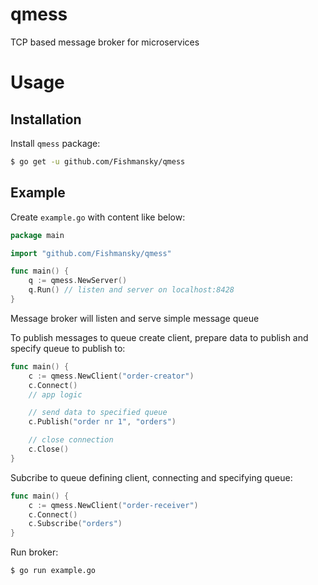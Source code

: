 # qmess
TCP based message broker for microservices

# Usage

## Installation

Install `qmess` package:
```bash
$ go get -u github.com/Fishmansky/qmess
```

## Example

Create `example.go` with content like below:

```go
package main

import "github.com/Fishmansky/qmess"

func main() {
	q := qmess.NewServer()
	q.Run() // listen and server on localhost:8428
}
```
Message broker will listen and serve simple message queue

To publish messages to queue create client, prepare data to publish and specify queue to publish to:

```go
func main() {
	c := qmess.NewClient("order-creator")
	c.Connect()
	// app logic

	// send data to specified queue
	c.Publish("order nr 1", "orders")

	// close connection
	c.Close()
}
```

Subcribe to queue defining client, connecting and specifying queue:

```go
func main() {
	c := qmess.NewClient("order-receiver")
	c.Connect()
	c.Subscribe("orders")
}
```

Run broker:
```bash
$ go run example.go
```
